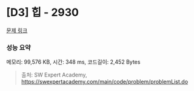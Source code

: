 # [D3] 힙 - 2930 

[문제 링크](https://swexpertacademy.com/main/code/problem/problemDetail.do?contestProbId=AV-Tj7ya3jYDFAXr) 

### 성능 요약

메모리: 99,576 KB, 시간: 348 ms, 코드길이: 2,452 Bytes



> 출처: SW Expert Academy, https://swexpertacademy.com/main/code/problem/problemList.do